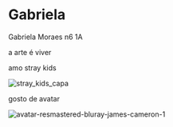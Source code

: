 # Gabriela

Gabriela Moraes n6 1A

a arte é viver

amo stray kids

![stray_kids_capa](https://github.com/gabigaspaar/gabigaspaar/assets/140357499/6e9f50c3-670c-42a6-8f6a-98ea0694ba02)

gosto de avatar

![avatar-resmastered-bluray-james-cameron-1](https://github.com/gabigaspaar/gabigaspaar/assets/140357499/8459752c-d89c-46df-a120-e60974211762)
